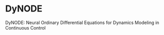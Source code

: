 # DyNODE
DyNODE: Neural Ordinary Differential Equations for Dynamics Modeling in Continuous Control
